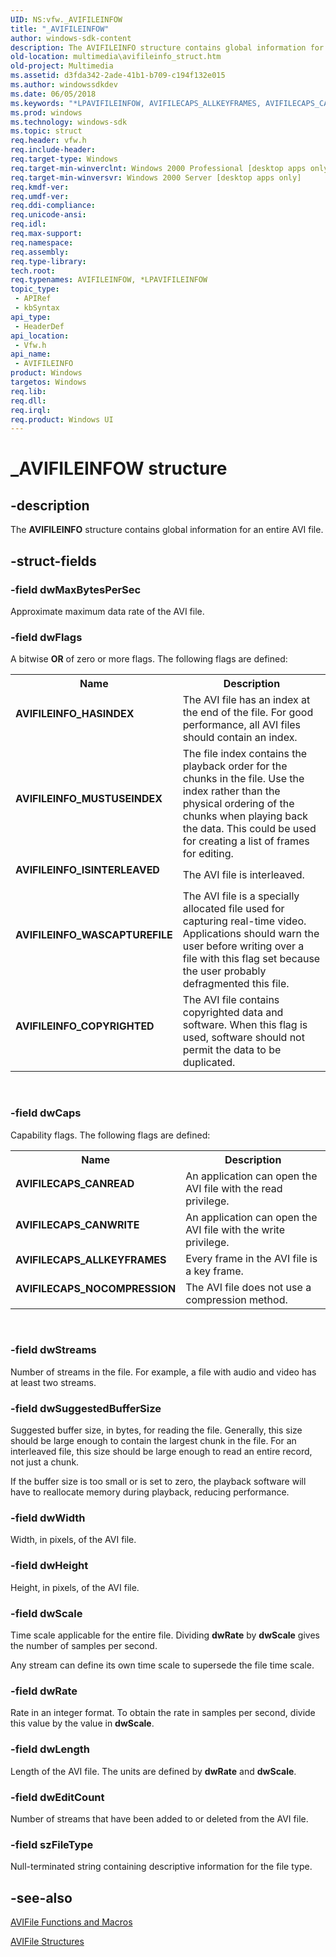 ```yaml
---
UID: NS:vfw._AVIFILEINFOW
title: "_AVIFILEINFOW"
author: windows-sdk-content
description: The AVIFILEINFO structure contains global information for an entire AVI file.
old-location: multimedia\avifileinfo_struct.htm
old-project: Multimedia
ms.assetid: d3fda342-2ade-41b1-b709-c194f132e015
ms.author: windowssdkdev
ms.date: 06/05/2018
ms.keywords: "*LPAVIFILEINFOW, AVIFILECAPS_ALLKEYFRAMES, AVIFILECAPS_CANREAD, AVIFILECAPS_CANWRITE, AVIFILECAPS_NOCOMPRESSION, AVIFILEINFO, AVIFILEINFO structure [Windows Multimedia], AVIFILEINFOA, AVIFILEINFOW, AVIFILEINFO_COPYRIGHTED, AVIFILEINFO_HASINDEX, AVIFILEINFO_ISINTERLEAVED, AVIFILEINFO_MUSTUSEINDEX, AVIFILEINFO_WASCAPTUREFILE, _AVIFILEINFOW, multimedia.avifileinfo_COLLISION510, multimedia.avifileinfo_struct, vfw/AVIFILEINFO"
ms.prod: windows
ms.technology: windows-sdk
ms.topic: struct
req.header: vfw.h
req.include-header: 
req.target-type: Windows
req.target-min-winverclnt: Windows 2000 Professional [desktop apps only]
req.target-min-winversvr: Windows 2000 Server [desktop apps only]
req.kmdf-ver: 
req.umdf-ver: 
req.ddi-compliance: 
req.unicode-ansi: 
req.idl: 
req.max-support: 
req.namespace: 
req.assembly: 
req.type-library: 
tech.root: 
req.typenames: AVIFILEINFOW, *LPAVIFILEINFOW
topic_type:
 - APIRef
 - kbSyntax
api_type:
 - HeaderDef
api_location:
 - Vfw.h
api_name:
 - AVIFILEINFO
product: Windows
targetos: Windows
req.lib: 
req.dll: 
req.irql: 
req.product: Windows UI
---
```


# _AVIFILEINFOW structure


## -description



The <b>AVIFILEINFO</b> structure contains global information for an entire AVI file.




## -struct-fields




### -field dwMaxBytesPerSec

Approximate maximum data rate of the AVI file.


### -field dwFlags

A bitwise <b>OR</b> of zero or more flags. The following flags are defined:

<table>
<tr>
<th>Name</th>
<th>Description</th>
</tr>
<tr>
<td width="40%"><a id="AVIFILEINFO_HASINDEX"></a><a id="avifileinfo_hasindex"></a><dl>
<dt><b>AVIFILEINFO_HASINDEX</b></dt>
</dl>
</td>
<td width="60%">
The AVI file has an index at the end of the file. For good performance, all AVI files should contain an index.

</td>
</tr>
<tr>
<td width="40%"><a id="AVIFILEINFO_MUSTUSEINDEX"></a><a id="avifileinfo_mustuseindex"></a><dl>
<dt><b>AVIFILEINFO_MUSTUSEINDEX</b></dt>
</dl>
</td>
<td width="60%">
The file index contains the playback order for the chunks in the file. Use the index rather than the physical ordering of the chunks when playing back the data. This could be used for creating a list of frames for editing.

</td>
</tr>
<tr>
<td width="40%"><a id="AVIFILEINFO_ISINTERLEAVED"></a><a id="avifileinfo_isinterleaved"></a><dl>
<dt><b>AVIFILEINFO_ISINTERLEAVED</b></dt>
</dl>
</td>
<td width="60%">
The AVI file is interleaved.

</td>
</tr>
<tr>
<td width="40%"><a id="AVIFILEINFO_WASCAPTUREFILE"></a><a id="avifileinfo_wascapturefile"></a><dl>
<dt><b>AVIFILEINFO_WASCAPTUREFILE</b></dt>
</dl>
</td>
<td width="60%">
The AVI file is a specially allocated file used for capturing real-time video. Applications should warn the user before writing over a file with this flag set because the user probably defragmented this file.

</td>
</tr>
<tr>
<td width="40%"><a id="AVIFILEINFO_COPYRIGHTED"></a><a id="avifileinfo_copyrighted"></a><dl>
<dt><b>AVIFILEINFO_COPYRIGHTED</b></dt>
</dl>
</td>
<td width="60%">
The AVI file contains copyrighted data and software. When this flag is used, software should not permit the data to be duplicated.

</td>
</tr>
</table>
 


### -field dwCaps

Capability flags. The following flags are defined:

<table>
<tr>
<th>Name</th>
<th>Description</th>
</tr>
<tr>
<td width="40%"><a id="AVIFILECAPS_CANREAD"></a><a id="avifilecaps_canread"></a><dl>
<dt><b>AVIFILECAPS_CANREAD</b></dt>
</dl>
</td>
<td width="60%">
An application can open the AVI file with the read privilege.

</td>
</tr>
<tr>
<td width="40%"><a id="AVIFILECAPS_CANWRITE"></a><a id="avifilecaps_canwrite"></a><dl>
<dt><b>AVIFILECAPS_CANWRITE</b></dt>
</dl>
</td>
<td width="60%">
An application can open the AVI file with the write privilege.

</td>
</tr>
<tr>
<td width="40%"><a id="AVIFILECAPS_ALLKEYFRAMES"></a><a id="avifilecaps_allkeyframes"></a><dl>
<dt><b>AVIFILECAPS_ALLKEYFRAMES</b></dt>
</dl>
</td>
<td width="60%">
Every frame in the AVI file is a key frame.

</td>
</tr>
<tr>
<td width="40%"><a id="AVIFILECAPS_NOCOMPRESSION"></a><a id="avifilecaps_nocompression"></a><dl>
<dt><b>AVIFILECAPS_NOCOMPRESSION</b></dt>
</dl>
</td>
<td width="60%">
The AVI file does not use a compression method.

</td>
</tr>
</table>
 


### -field dwStreams

Number of streams in the file. For example, a file with audio and video has at least two streams.


### -field dwSuggestedBufferSize

Suggested buffer size, in bytes, for reading the file. Generally, this size should be large enough to contain the largest chunk in the file. For an interleaved file, this size should be large enough to read an entire record, not just a chunk.

If the buffer size is too small or is set to zero, the playback software will have to reallocate memory during playback, reducing performance.


### -field dwWidth

Width, in pixels, of the AVI file.


### -field dwHeight

Height, in pixels, of the AVI file.


### -field dwScale

Time scale applicable for the entire file. Dividing <b>dwRate</b> by <b>dwScale</b> gives the number of samples per second.

Any stream can define its own time scale to supersede the file time scale.


### -field dwRate

Rate in an integer format. To obtain the rate in samples per second, divide this value by the value in <b>dwScale</b>.


### -field dwLength

Length of the AVI file. The units are defined by <b>dwRate</b> and <b>dwScale</b>.


### -field dwEditCount

Number of streams that have been added to or deleted from the AVI file.


### -field szFileType

Null-terminated string containing descriptive information for the file type.


## -see-also




<a href="https://msdn.microsoft.com/573e24fa-876d-4ce9-be23-d5e448a53e20">AVIFile Functions and Macros</a>



<a href="https://msdn.microsoft.com/2b7cdbb6-8c53-49ad-a171-b58357531887">AVIFile Structures</a>
 

 

